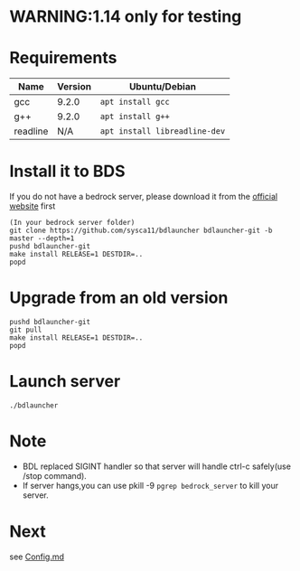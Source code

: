 # WARNING:1.14 only for testing

# Requirements

| Name | Version | Ubuntu/Debian |
| - | - | - |
| gcc | 9.2.0 | `apt install gcc` |
| g++ | 9.2.0 | `apt install g++` |
| readline | N/A | `apt install libreadline-dev` |

# Install it to BDS

If you do not have a bedrock server, please download it from the [official website](https://www.minecraft.net/download/server/bedrock/) first

```
(In your bedrock server folder)
git clone https://github.com/sysca11/bdlauncher bdlauncher-git -b master --depth=1
pushd bdlauncher-git
make install RELEASE=1 DESTDIR=..
popd
```

# Upgrade from an old version

```
pushd bdlauncher-git
git pull
make install RELEASE=1 DESTDIR=..
popd
```

# Launch server

`./bdlauncher`

# Note

* BDL replaced SIGINT handler so that server will handle ctrl-c safely(use /stop command).
* If server hangs,you can use pkill -9 `pgrep bedrock_server` to kill your server.

# Next

see [Config.md](Config.md)